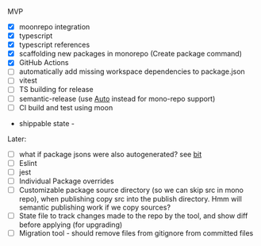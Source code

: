 MVP

- [x] moonrepo integration
- [x] typescript
- [x] typescript references
- [x] scaffolding new packages in monorepo (Create package command)
- [x] GitHub Actions
- [ ] automatically add missing workspace dependencies to package.json
- [ ] vitest
- [ ] TS building for release
- [ ] semantic-release (use [Auto](https://github.com/intuit/auto) instead for mono-repo support)
- [ ] CI build and test using moon

- shippable state -

Later:

- [ ] what if package jsons were also autogenerated? see [bit](https://blog.bitsrc.io/how-to-easily-manage-dependencies-in-a-js-monorepo-6216bd6621ea)
- [ ] Eslint
- [ ] jest
- [ ] Individual Package overrides
- [ ] Customizable package source directory (so we can skip src in mono repo), when publishing copy src into the publish directory. Hmm will semantic publishing work if we copy sources?
- [ ] State file to track changes made to the repo by the tool, and show diff before applying (for upgrading)
- [ ] Migration tool - should remove files from gitignore from committed files
